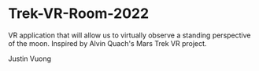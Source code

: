# Trek-VR-Room-2022
VR application that will allow us to virtually observe a standing perspective of the moon. Inspired by Alvin Quach's Mars Trek VR project. 

Justin Vuong
